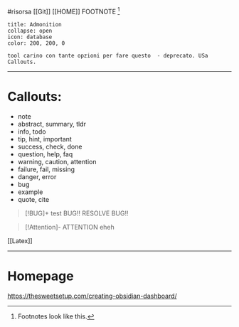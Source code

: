 #risorsa 
[[Git]]
[[HOME]]
FOOTNOTE [^1]
```ad-note
title: Admonition
collapse: open 
icon: database
color: 200, 200, 0

tool carino con tante opzioni per fare questo  - deprecato. USa Callouts. 
```


---
# Callouts: 
-   note
-   abstract, summary, tldr
-   info, todo
-   tip, hint, important
-   success, check, done
-   question, help, faq
-   warning, caution, attention
-   failure, fail, missing
-   danger, error
-   bug
-   example
-   quote, cite


> [!BUG]+ test 
>  BUG!! RESOLVE BUG!! 

>[!Attention]- ATTENTION
> eheh

[^1]: Footnotes look like this.

[[Latex]]

---
# Homepage
https://thesweetsetup.com/creating-obsidian-dashboard/
